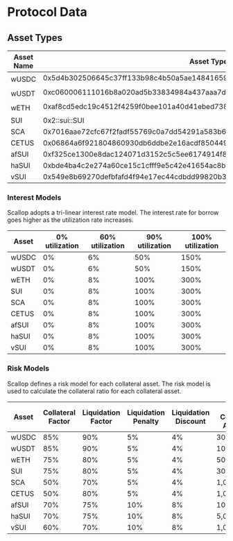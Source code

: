 # Protocol Data

## Asset Types



| Asset Name | Asset Type                                                                       |
|------------|----------------------------------------------------------------------------------|
| wUSDC      | 0x5d4b302506645c37ff133b98c4b50a5ae14841659738d6d733d59d0d217a93bf::coin::COIN   |
| wUSDT      | 0xc060006111016b8a020ad5b33834984a437aaa7d3c74c18e09a95d48aceab08c::coin::COIN   |
| wETH       | 0xaf8cd5edc19c4512f4259f0bee101a40d41ebed738ade5874359610ef8eeced5::coin::COIN   |
| SUI        | 0x2::sui::SUI                                                                    |
| SCA        | 0x7016aae72cfc67f2fadf55769c0a7dd54291a583b63051a5ed71081cce836ac6::sca::SCA     |
| CETUS      | 0x06864a6f921804860930db6ddbe2e16acdf8504495ea7481637a1c8b9a8fe54b::cetus::CETUS |
| afSUI      | 0xf325ce1300e8dac124071d3152c5c5ee6174914f8bc2161e88329cf579246efc::afsui::AFSUI |
| haSUI      | 0xbde4ba4c2e274a60ce15c1cfff9e5c42e41654ac8b6d906a57efa4bd3c29f47d::hasui::HASUI |
| vSUI       | 0x549e8b69270defbfafd4f94e17ec44cdbdd99820b33bda2278dea3b9a32d3f55::cert::CERT   |



### Interest Models

Scallop adopts a tri-linear interest rate model. The interest rate for borrow goes higher as the utilization rate increases.

| Asset | 0% utilization | 60% utilization | 90% utilization | 100% utilization |
|-------| -------------- | --------------- | --------------- | ---------------- |
| wUSDC | 0%             | 6%              | 50%             | 150%             |
| wUSDT | 0%             | 6%              | 50%             | 150%             |
| wETH  | 0%             | 8%              | 100%            | 300%             |
| SUI   | 0%             | 8%              | 100%            | 300%             |
| SCA   | 0%             | 8%              | 100%            | 300%             |
| CETUS | 0%             | 8%              | 100%            | 300%             |
| afSUI | 0%             | 8%              | 100%            | 300%             |
| haSUI | 0%             | 8%              | 100%            | 300%             |
| vSUI  | 0%             | 8%              | 100%            | 300%             |



### Risk Models

Scallop defines a risk model for each collateral asset. The risk model is used to calculate the collateral ratio for each collateral asset.

| Asset | Collateral Factor | Liquidation Factor | Liquidation Penalty | Liquidation Discount | Max Collateral Amount |
|-------|-------------------|--------------------| ------------------- | -------------------- |----------------------|
| wUSDC | 85%               | 90%                | 5%                  | 4%                   | 30,000,000           |
| wUSDT | 85%               | 90%                | 5%                  | 4%                   | 10,000,000           |
| wETH  | 75%               | 80%                | 5%                  | 4%                   | 50,000               |
| SUI   | 75%               | 80%                | 5%                  | 4%                   | 30,000,000           |
| SCA   | 50%               | 70%                | 5%                  | 4%                   | 1,000,000            |
| CETUS | 50%               | 80%                | 5%                  | 4%                   | 1,000,000            |
| afSUI | 70%               | 75%                | 10%                 | 8%                   | 10,000,000           |
| haSUI | 70%               | 75%                | 10%                 | 8%                   | 5,000,000            |
| vSUI  | 60%               | 70%                | 10%                 | 8%                   | 1,000                |



